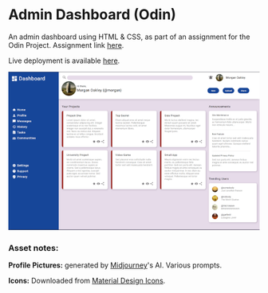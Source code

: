# Admin Dashboard (Odin)

An admin dashboard using HTML & CSS, as part of an assignment for the Odin Project. Assignment link <a href="https://www.theodinproject.com/lessons/node-path-intermediate-html-and-css-admin-dashboard">here</a>.

Live deployment is available <a href="https://volfy.github.io/admin-dash-odin/">here</a>.

![Screenshot](screenshot.png)

### Asset notes:

**Profile Pictures:** generated by <a href="https://www.midjourney.com/">Midjourney</a>'s AI. Various prompts.

**Icons:** Downloaded from <a href="https://materialdesignicons.com/">Material Design Icons</a>.
